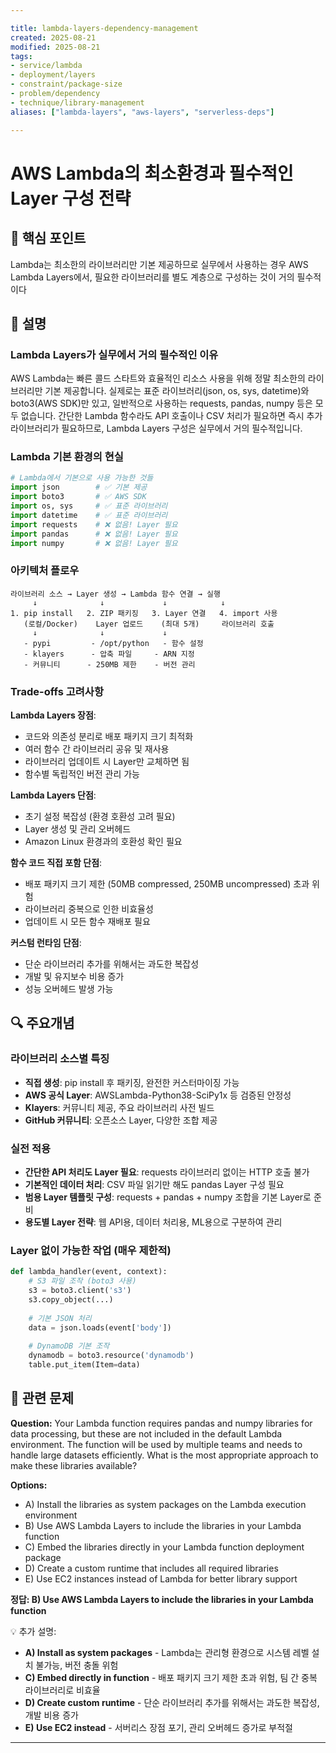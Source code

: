 ```yaml
---

title: lambda-layers-dependency-management
created: 2025-08-21
modified: 2025-08-21
tags:
- service/lambda
- deployment/layers
- constraint/package-size
- problem/dependency
- technique/library-management
aliases: ["lambda-layers", "aws-layers", "serverless-deps"]

---
```


# AWS Lambda의 최소환경과 필수적인 Layer 구성 전략

## 🎯 핵심 포인트

Lambda는 최소한의 라이브러리만 기본 제공하므로 실무에서 사용하는 경우 AWS Lambda Layers에서, 필요한 라이브러리를 별도 계층으로 구성하는 것이 거의 필수적이다

## 📝 설명

### Lambda Layers가 실무에서 거의 필수적인 이유

AWS Lambda는 빠른 콜드 스타트와 효율적인 리소스 사용을 위해 정말 최소한의 라이브러리만 기본 제공합니다. 실제로는 표준 라이브러리(json, os, sys, datetime)와 boto3(AWS SDK)만 있고, 일반적으로 사용하는 requests, pandas, numpy 등은 모두 없습니다. 간단한 Lambda 함수라도 API 호출이나 CSV 처리가 필요하면 즉시 추가 라이브러리가 필요하므로, Lambda Layers 구성은 실무에서 거의 필수적입니다.

### Lambda 기본 환경의 현실

```python
# Lambda에서 기본으로 사용 가능한 것들
import json        # ✅ 기본 제공
import boto3       # ✅ AWS SDK
import os, sys     # ✅ 표준 라이브러리  
import datetime    # ✅ 표준 라이브러리
import requests    # ❌ 없음! Layer 필요
import pandas      # ❌ 없음! Layer 필요
import numpy       # ❌ 없음! Layer 필요
```

### 아키텍처 플로우

```
라이브러리 소스 → Layer 생성 → Lambda 함수 연결 → 실행
     ↓              ↓             ↓            ↓
1. pip install   2. ZIP 패키징   3. Layer 연결   4. import 사용
   (로컬/Docker)    Layer 업로드    (최대 5개)     라이브러리 호출
     ↓              ↓             ↓
   - pypi         - /opt/python   - 함수 설정
   - klayers      - 압축 파일     - ARN 지정
   - 커뮤니티      - 250MB 제한    - 버전 관리
```

### Trade-offs 고려사항

**Lambda Layers 장점**:
- 코드와 의존성 분리로 배포 패키지 크기 최적화
- 여러 함수 간 라이브러리 공유 및 재사용
- 라이브러리 업데이트 시 Layer만 교체하면 됨
- 함수별 독립적인 버전 관리 가능

**Lambda Layers 단점**:
- 초기 설정 복잡성 (환경 호환성 고려 필요)
- Layer 생성 및 관리 오버헤드
- Amazon Linux 환경과의 호환성 확인 필요

**함수 코드 직접 포함 단점**:
- 배포 패키지 크기 제한 (50MB compressed, 250MB uncompressed) 초과 위험
- 라이브러리 중복으로 인한 비효율성
- 업데이트 시 모든 함수 재배포 필요

**커스텀 런타임 단점**:
- 단순 라이브러리 추가를 위해서는 과도한 복잡성
- 개발 및 유지보수 비용 증가
- 성능 오버헤드 발생 가능

## 🔍 주요개념

### 라이브러리 소스별 특징

- **직접 생성**: pip install 후 패키징, 완전한 커스터마이징 가능
- **AWS 공식 Layer**: AWSLambda-Python38-SciPy1x 등 검증된 안정성
- **Klayers**: 커뮤니티 제공, 주요 라이브러리 사전 빌드
- **GitHub 커뮤니티**: 오픈소스 Layer, 다양한 조합 제공

### 실전 적용

- **간단한 API 처리도 Layer 필요**: requests 라이브러리 없이는 HTTP 호출 불가
- **기본적인 데이터 처리**: CSV 파일 읽기만 해도 pandas Layer 구성 필요  
- **범용 Layer 템플릿 구성**: requests + pandas + numpy 조합을 기본 Layer로 준비
- **용도별 Layer 전략**: 웹 API용, 데이터 처리용, ML용으로 구분하여 관리

### Layer 없이 가능한 작업 (매우 제한적)

```python
def lambda_handler(event, context):
    # S3 파일 조작 (boto3 사용)
    s3 = boto3.client('s3')
    s3.copy_object(...)
    
    # 기본 JSON 처리
    data = json.loads(event['body'])
    
    # DynamoDB 기본 조작
    dynamodb = boto3.resource('dynamodb')
    table.put_item(Item=data)
```

## 📝 관련 문제

**Question:** Your Lambda function requires pandas and numpy libraries for data processing, but these are not included in the default Lambda environment. The function will be used by multiple teams and needs to handle large datasets efficiently. What is the most appropriate approach to make these libraries available?

**Options:**

- A) Install the libraries as system packages on the Lambda execution environment
- B) Use AWS Lambda Layers to include the libraries in your Lambda function
- C) Embed the libraries directly in your Lambda function deployment package
- D) Create a custom runtime that includes all required libraries
- E) Use EC2 instances instead of Lambda for better library support

**정답: B) Use AWS Lambda Layers to include the libraries in your Lambda function**

💡 추가 설명:

- **A) Install as system packages** - Lambda는 관리형 환경으로 시스템 레벨 설치 불가능, 버전 충돌 위험
- **C) Embed directly in function** - 배포 패키지 크기 제한 초과 위험, 팀 간 중복 라이브러리로 비효율
- **D) Create custom runtime** - 단순 라이브러리 추가를 위해서는 과도한 복잡성, 개발 비용 증가
- **E) Use EC2 instead** - 서버리스 장점 포기, 관리 오버헤드 증가로 부적절

---
